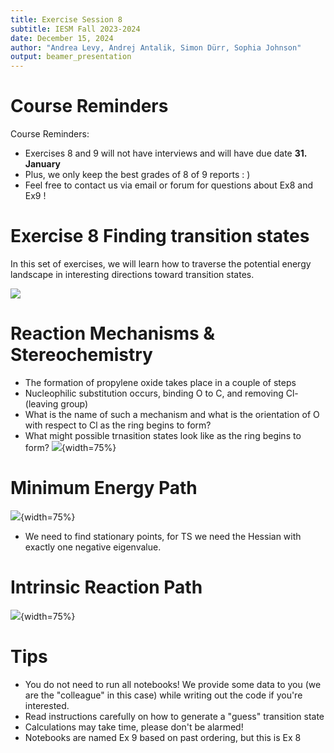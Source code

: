 ```yaml
---
title: Exercise Session 8
subtitle: IESM Fall 2023-2024
date: December 15, 2024
author: "Andrea Levy, Andrej Antalik, Simon Dürr, Sophia Johnson" 
output: beamer_presentation
---
```


# Course Reminders

Course Reminders:

* Exercises 8 and 9 will not have interviews and will have due date **31. January**
* Plus, we only keep the best grades of 8 of 9 reports : )
* Feel free to contact us via email or forum for questions about Ex8 and Ex9 !


# Exercise 8 Finding transition states
In this set of exercises, we will learn how to traverse the potential energy landscape in interesting directions toward transition states.

![](/data/iesm/img_slides/Ex9/learninggoals.png) 

# Reaction Mechanisms & Stereochemistry 
* The formation of propylene oxide takes place in a couple of steps
* Nucleophilic substitution occurs, binding O to C, and removing Cl- (leaving group)
* What is the name of such a mechanism and what is the orientation of O with respect to Cl as the ring begins to form?
* What might possible trnasition states look like as the ring begins to form?
![](/data/iesm/images/reaction_epoxide4.png){width=75%}

# Minimum Energy Path

![](/data/iesm/images/PES_extended.png){width=75%}

* We need to find stationary points, for TS we need the Hessian with exactly one negative eigenvalue. 

# Intrinsic Reaction Path

![](/data/iesm/images/miniumenergypath.png){width=75%}

# Tips
* You do not need to run all notebooks! We provide some data to you (we are the "colleague" in this case) while writing out the code if you're interested.
* Read instructions carefully on how to generate a "guess" transition state
* Calculations may take time, please don't be alarmed!
* Notebooks are named Ex 9 based on past ordering, but this is Ex 8

